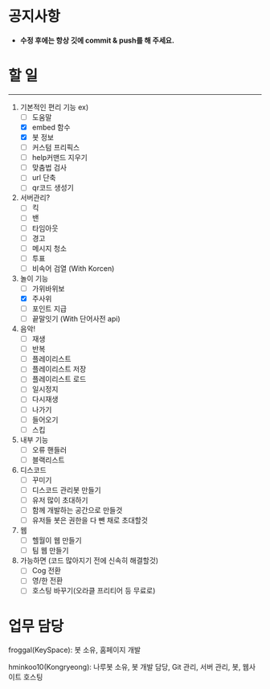 # 공지사항
- **수정 후에는 항상 깃에 commit & push를 해 주세요.**

# 할 일

---


1. 기본적인 편리 기능 ex)
    - [ ] 도움말
    - [x] embed 함수
    - [x] 봇 정보
    - [ ] 커스텀 프리픽스
    - [ ] help커맨드 지우기
    - [ ] 맞춤법 검사
    - [ ] url 단축
    - [ ] qr코드 생성기

2. 서버관리?
    - [ ] 킥
    - [ ] 밴
    - [ ] 타임아웃
    - [ ] 경고
    - [ ] 메시지 청소
    - [ ] 투표
    - [ ] 비속어 검열 (With Korcen)

3. 놀이 기능
    - [ ] 가위바위보
    - [x] 주사위
    - [ ] 포인트 지급
    - [ ] 끝말잇기 (With 단어사전 api)

4. 음악!
   - [ ] 재생
   - [ ] 반복
   - [ ] 플레이리스트
   - [ ] 플레이리스트 저장
   - [ ] 플레이리스트 로드
   - [ ] 일시정지
   - [ ] 다시재생
   - [ ] 나가기
   - [ ] 들어오기
   - [ ] 스킵

5. 내부 기능
    - [ ] 오류 핸들러
    - [ ] 블랙리스트

6. 디스코드
    - [ ] 꾸미기
    - [ ] 디스코드 관리봇 만들기
    - [ ] 유저 많이 초대하기
    - [ ] 함께 개발하는 공간으로 만들것
    - [ ] 유저들 봇은 권한을 다 뺀 채로 초대할것 

7. 웹
    - [ ] 헬월이 웹 만들기
    - [ ] 팀 웹 만들기

7. 가능하면 (코드 많아지기 전에 신속히 해결할것)
    - [ ] Cog 전환
    - [ ] 영/한 전환
    - [ ] 호스팅 바꾸기(오라클 프리티어 등 무료로)

# 업무 담당
froggal(KeySpace): 봇 소유, 홈페이지 개발

hminkoo10(Kongryeong): 나루봇 소유, 봇 개발 담당, Git 관리, 서버 관리, 봇, 웹사이트 호스팅

